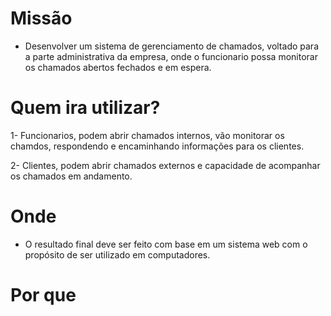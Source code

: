 # Missão

* Desenvolver um sistema de gerenciamento de chamados, voltado para a parte administrativa da empresa, onde o funcionario possa monitorar os chamados abertos fechados e em espera.

# Quem ira utilizar?

1- Funcionarios, podem abrir chamados internos, vão monitorar os chamdos, respondendo e encaminhando informações para os clientes.

2- Clientes, podem abrir chamados externos e capacidade de acompanhar os chamados em andamento.

# Onde
* O resultado final deve ser feito com base em um sistema web com o propósito de ser utilizado em computadores.

# Por que
